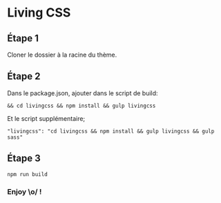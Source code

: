 # Living CSS

## Étape 1

Cloner le dossier à la racine du thème.

## Étape 2

Dans le package.json, ajouter dans le script de build:

```
&& cd livingcss && npm install && gulp livingcss
```

Et le script supplémentaire;

```
"livingcss": "cd livingcss && npm install && gulp livingcss && gulp sass"
```

## Étape 3

```
npm run build
```

### Enjoy \o/ !